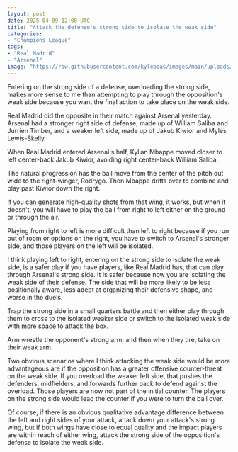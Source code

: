 ```yaml
---
layout: post
date: 2025-04-09 12:00 UTC
title: "Attack the defense's strong side to isolate the weak side"
categories:
- "Champions League"
tags:
- "Real Madrid"
- "Arsenal"
image: "https://raw.githubusercontent.com/kyleboas/images/main/uploads/2025/04/08/Image-08Apr2025_21:34:28.png"
---
```


Entering on the strong side of a defense, overloading the strong side, makes more sense to me than attempting to play through the opposition's weak side because you want the final action to take place on the weak side. 

<!---more--->

Real Madrid did the opposite in their match against Arsenal yesterday. Arsenal had a stronger right side of defense, made up of William Saliba and Jurrien Timber, and a weaker left side, made up of Jakub Kiwior and Myles Lewis-Skelly.

When Real Madrid entered Arsenal's half, Kylian Mbappe moved closer to left center-back Jakub Kiwior, avoiding right center-back William Saliba.

The natural progression has the ball move from the center of the pitch out wide to the right-winger, Rodrygo. Then Mbappe drifts over to combine and play past Kiwior down the right. 

If you can generate high-quality shots from that wing, it works, but when it doesn't, you will have to play the ball from right to left either on the ground or through the air.

Playing from right to left is more difficult than left to right because if you run out of room or options on the right, you have to switch to Arsenal's stronger side, and those players on the left will be isolated.

I think playing left to right, entering on the strong side to isolate the weak side, is a safer play if you have players, like Real Madrid has, that can play through Arsenal's strong side. It is safer because now you are isolating the weak side of their defense. The side that will be more likely to be less positionally aware, less adept at organizing their defensive shape, and worse in the duels.

Trap the strong side in a small quarters battle and then either play through them to cross to the isolated weaker side or switch to the isolated weak side with more space to attack the box. 

Arm wrestle the opponent's strong arm, and then when they tire, take on their weak arm.

Two obvious scenarios where I think attacking the weak side would be more advantageous are if the opposition has a greater offensive counter-threat on the weak side. If you overload the weaker left side, that pushes the defenders, midfielders, and forwards further back to defend against the overload. Those players are now not part of the initial counter. The players on the strong side would lead the counter if you were to turn the ball over. 

Of course, if there is an obvious qualitative advantage difference between the left and right sides of your attack, attack down your attack's strong wing, but if both wings have close to equal quality and the impact players are within reach of either wing, attack the strong side of the opposition's defense to isolate the weak side. 
